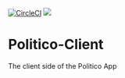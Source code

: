 [![CircleCI](https://circleci.com/gh/samorahno/Politico-Client.svg?style=svg)](https://circleci.com/gh/samorahno/Politico-Client) <a href="https://codeclimate.com/github/samorahno/Politico-Client/test_coverage"><img src="https://api.codeclimate.com/v1/badges/64673e8e216b15d072d0/test_coverage" /></a>

# Politico-Client
The client side of the Politico App
